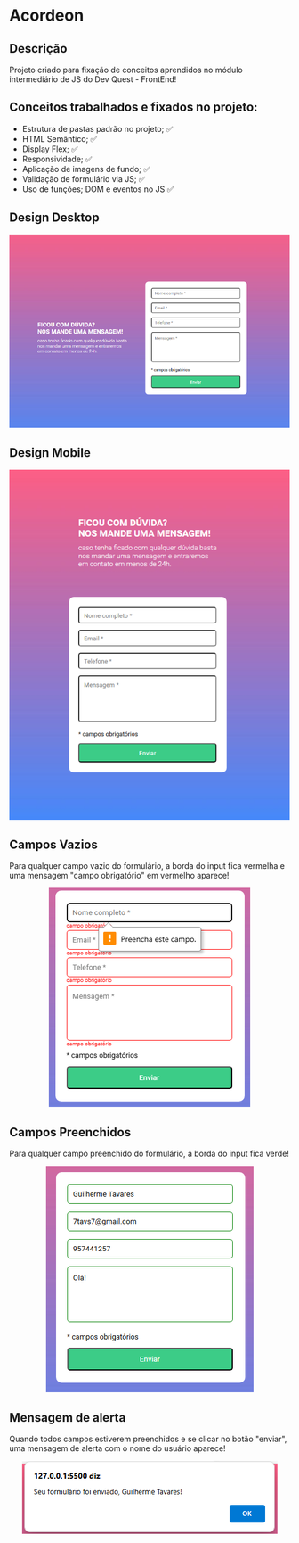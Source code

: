 # Acordeon

## Descrição

Projeto criado para fixação de conceitos aprendidos no módulo intermediário de JS do Dev Quest - FrontEnd!

## Conceitos trabalhados e fixados no projeto:

* Estrutura de pastas padrão no projeto; ✅
* HTML Semântico; ✅
* Display Flex; ✅
* Responsividade; ✅
* Aplicação de imagens de fundo; ✅
* Validação de formulário via JS; ✅
* Uso de funções; DOM e eventos no JS ✅

## Design Desktop

<div align="center">
    <img src="./src/images/design/design_desktop.png" alt="desktop">
</div>

## Design Mobile

<div align="center">
    <img src="./src/images/design/design_mobile.png" alt="mobile">
</div>

## Campos Vazios

Para qualquer campo vazio do formulário, a borda do input fica vermelha e uma mensagem "campo obrigatório" em vermelho aparece!

<div align="center">
    <img src="./src/images/design/campos_vazios.png" alt="mobile">
</div>

## Campos Preenchidos

Para qualquer campo preenchido do formulário, a borda do input fica verde!

<div align="center">
    <img src="./src/images/design/campos_preenchidos.png" alt="mobile">
</div>

## Mensagem de alerta

Quando todos campos estiverem preenchidos e se clicar no botão "enviar", uma mensagem de alerta com o nome do usuário aparece!

<div align="center">
    <img src="./src/images/design/alert_message.png" alt="mobile">
</div>
